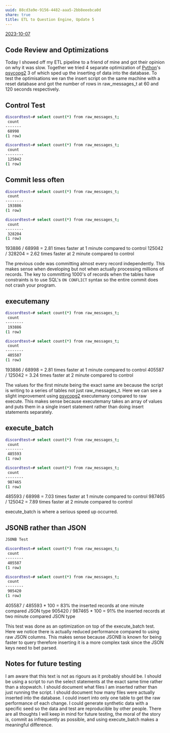 ```yaml
---
uuid: 88cd3a9e-9156-4482-aaa5-2bb8eeebca0d
share: true
title: ETL to Question Engine, Update 5
---
```

[2023-10-07](/undefined)

## Code Review and Optimizations

Today I showed off my ETL pipeline to a friend of mine and got their opinion on why it was slow. Together we tried 4 separate optimization of  [Python](/80428ac9-197a-4c70-9230-119cf9079782)'s [psycopg2](/undefined) 3 of which sped up the inserting of data into the database. To test the optimisations we ran the insert script on the same machine with a reset database and got the number of rows in raw_messages_t at 60 and 120 seconds respectively.

## Control Test

``` bash
discordtest=# select count(*) from raw_messages_t;
 count 
-------
 68998
(1 row)

discordtest=# select count(*) from raw_messages_t;
 count  
--------
 125042
(1 row)
```

## Commit less often

``` bash
discordtest=# select count(*) from raw_messages_t;
 count  
--------
 193886
(1 row)

discordtest=# select count(*) from raw_messages_t;
 count  
--------
 328204
(1 row)
```

193886 / 68998 = 2.81 times faster at 1 minute compared to control
125042 / 328204 = 2.62 times faster at 2 minute compared to control

The previous code was committing almost every record independently. This makes sense when developing but not when actually processing millions of records. The key to committing 1000's of records when the tables have constraints is to use SQL's `ON CONFLICT` syntax so the entire commit does not crash your program.

## executemany
``` bash
discordtest=# select count(*) from raw_messages_t;
 count  
--------
 193886
(1 row)

discordtest=# select count(*) from raw_messages_t;
 count  
--------
 405587
(1 row)
```

193886 / 68998 = 2.81 times faster at 1 minute compared to control
405587 / 125042 = 3.24 times faster at 2 minute compared to control

The values for the first minute being the exact same are because the script is writing to a series of tables not just raw_messages_t. Here we can see a slight improvement using [psycopg2](/undefined) executemany compared to raw execute. This makes sense because executemany takes an array of values and puts them in a single insert statement rather than doing insert statements separately.
## execute_batch

``` bash
discordtest=# select count(*) from raw_messages_t;
 count  
--------
 485593
(1 row)

discordtest=# select count(*) from raw_messages_t;
 count  
--------
 987465
(1 row)
```

485593 / 68998 = 7.03 times faster at 1 minute compared to control
987465 / 125042 = 7.89 times faster at 2 minute compared to control

execute_batch is where a serious speed up occurred. 
## JSONB rather than JSON

``` bash
JSONB Test

discordtest=# select count(*) from raw_messages_t;
 count  
--------
 405587
(1 row)

discordtest=# select count(*) from raw_messages_t;
 count  
--------
 905420
(1 row)
```

405587 / 485593 * 100 = 83% the inserted records at one minute compared JSON type
905420 / 987465 * 100 = 91% the inserted records at two minute compared JSON type

This test was done as an optimization on top of the execute_batch test. Here we notice there is actually reduced performance compared to using raw JSON columns. This makes sense because JSONB is known for being faster to query therefore inserting it is a more complex task since the JSON keys need to bet parsed.

## Notes for future testing

I am aware that this text is not as rigours as it probably should be. I should be using a script to run the select statements at the exact same time rather than a stopwatch. I should document what files I am inserted rather than just running the script. I should document how many files were actually inserted into the database. I could insert into only one table to get the raw performance of each change. I could generate synthetic data with a specific seed so the data and test are reproducible by other people. There are all thoughts I will keep in mind for future testing, the moral of the story is, commit as infrequently as possible, and using execute_batch makes a meaningful difference.